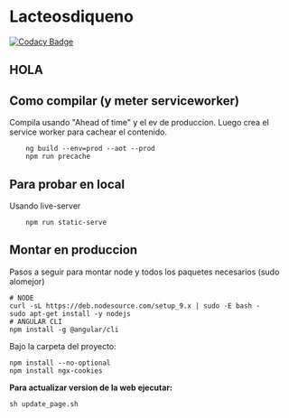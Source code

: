# Lacteosdiqueno

[![Codacy Badge](https://api.codacy.com/project/badge/Grade/da409733f5e541bebef041a8906cb997)](https://www.codacy.com/app/ciurana2016/lacteosdiqueno?utm_source=github.com&amp;utm_medium=referral&amp;utm_content=ciurana2016/lacteosdiqueno&amp;utm_campaign=Badge_Grade)

## HOLA

## Como compilar (y meter serviceworker)
Compila usando "Ahead of time" y el ev de produccion.
Luego crea el service worker para cachear el contenido.
```
    ng build --env=prod --aot --prod
    npm run precache
```

## Para probar en local
Usando live-server
```
    npm run static-serve
```

## Montar en produccion
Pasos a seguir para montar node y todos los paquetes necesarios (sudo alomejor)
```
# NODE
curl -sL https://deb.nodesource.com/setup_9.x | sudo -E bash -
sudo apt-get install -y nodejs
# ANGULAR CLI
npm install -g @angular/cli
```
Bajo la carpeta del proyecto:
```
npm install --no-optional
npm install ngx-cookies
```

__Para actualizar version de la web ejecutar:__
```
sh update_page.sh
```

